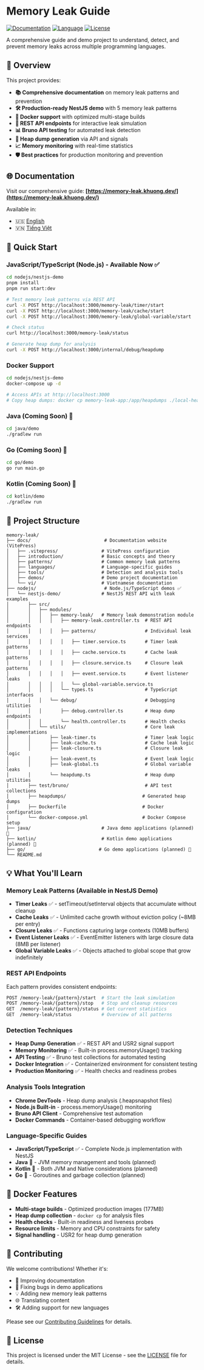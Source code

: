 # Memory Leak Guide

[![Documentation](https://img.shields.io/badge/docs-live-brightgreen)](https://memory-leak.khuong.dev/)
[![Language](https://img.shields.io/badge/languages-JS%20%7C%20TS%20%7C%20Java%20%7C%20Go%20%7C%20Kotlin-blue)]()
[![License](https://img.shields.io/badge/license-MIT-green)](./LICENSE)

A comprehensive guide and demo project to understand, detect, and prevent memory leaks across multiple programming languages.

## 🎯 Overview

This project provides:

- **📚 Comprehensive documentation** on memory leak patterns and prevention
- **🛠️ Production-ready NestJS demo** with 5 memory leak patterns
- **🐳 Docker support** with optimized multi-stage builds
- **🔧 REST API endpoints** for interactive leak simulation
- **📊 Bruno API testing** for automated leak detection
- **🎯 Heap dump generation** via API and signals
- **📈 Memory monitoring** with real-time statistics
- **🛡️ Best practices** for production monitoring and prevention

## 🌐 Documentation

Visit our comprehensive guide: **[https://memory-leak.khuong.dev/](https://memory-leak.khuong.dev/)**

Available in:

- 🇺🇸 [English](https://memory-leak.khuong.dev/)
- 🇻🇳 [Tiếng Việt](https://memory-leak.khuong.dev/vi/)

## 🚀 Quick Start

### JavaScript/TypeScript (Node.js) - Available Now ✅

```bash
cd nodejs/nestjs-demo
pnpm install
pnpm run start:dev

# Test memory leak patterns via REST API
curl -X POST http://localhost:3000/memory-leak/timer/start
curl -X POST http://localhost:3000/memory-leak/cache/start
curl -X POST http://localhost:3000/memory-leak/global-variable/start

# Check status
curl http://localhost:3000/memory-leak/status

# Generate heap dump for analysis
curl -X POST http://localhost:3000/internal/debug/heapdump
```

### Docker Support

```bash
cd nodejs/nestjs-demo
docker-compose up -d

# Access APIs at http://localhost:3000
# Copy heap dumps: docker cp memory-leak-app:/app/heapdumps ./local-heapdumps
```

### Java (Coming Soon) 🚧

```bash
cd java/demo
./gradlew run
```

### Go (Coming Soon) 🚧

```bash
cd go/demo
go run main.go
```

### Kotlin (Coming Soon) 🚧

```bash
cd kotlin/demo
./gradlew run
```

## 📁 Project Structure

```text
memory-leak/
├── docs/                           # Documentation website (VitePress)
│   ├── .vitepress/                # VitePress configuration
│   ├── introduction/              # Basic concepts and theory
│   ├── patterns/                  # Common memory leak patterns
│   ├── languages/                 # Language-specific guides
│   ├── tools/                     # Detection and analysis tools
│   ├── demos/                     # Demo project documentation
│   └── vi/                        # Vietnamese documentation
├── nodejs/                         # Node.js/TypeScript demos ✅
│   └── nestjs-demo/               # NestJS REST API with leak examples
│       ├── src/
│       │   ├── modules/
│       │   │   ├── memory-leak/   # Memory leak demonstration module
│       │   │   │   ├── memory-leak.controller.ts  # REST API endpoints
│       │   │   │   ├── patterns/                  # Individual leak services
│       │   │   │   │   ├── timer.service.ts       # Timer leak patterns
│       │   │   │   │   ├── cache.service.ts       # Cache leak patterns
│       │   │   │   │   ├── closure.service.ts     # Closure leak patterns
│       │   │   │   │   ├── event.service.ts       # Event listener leaks
│       │   │   │   │   └── global-variable.service.ts
│       │   │   │   └── types.ts                   # TypeScript interfaces
│       │   │   └── debug/                         # Debugging utilities
│       │   │       ├── debug.controller.ts        # Heap dump endpoints
│       │   │       └── health.controller.ts       # Health checks
│       │   └── utils/                             # Core leak implementations
│       │       ├── leak-timer.ts                  # Timer leak logic
│       │       ├── leak-cache.ts                  # Cache leak logic
│       │       ├── leak-closure.ts                # Closure leak logic
│       │       ├── leak-event.ts                  # Event leak logic
│       │       ├── leak-global.ts                 # Global variable leaks
│       │       └── heapdump.ts                    # Heap dump utilities
│       ├── test/bruno/                            # API test collections
│       ├── heapdumps/                            # Generated heap dumps
│       ├── Dockerfile                            # Docker configuration
│       └── docker-compose.yml                    # Docker Compose setup
├── java/                          # Java demo applications (planned) 🚧
├── kotlin/                        # Kotlin demo applications (planned) 🚧
├── go/                           # Go demo applications (planned) 🚧
└── README.md
```

## 💡 What You'll Learn

### Memory Leak Patterns (Available in NestJS Demo)

- **Timer Leaks** ✅ - setTimeout/setInterval objects that accumulate without cleanup
- **Cache Leaks** ✅ - Unlimited cache growth without eviction policy (~8MB per entry)
- **Closure Leaks** ✅ - Functions capturing large contexts (10MB buffers)
- **Event Listener Leaks** ✅ - EventEmitter listeners with large closure data (8MB per listener)
- **Global Variable Leaks** ✅ - Objects attached to global scope that grow indefinitely

### REST API Endpoints

Each pattern provides consistent endpoints:

```bash
POST /memory-leak/{pattern}/start  # Start the leak simulation
POST /memory-leak/{pattern}/stop   # Stop and cleanup resources
GET  /memory-leak/{pattern}/status # Get current statistics
GET  /memory-leak/status           # Overview of all patterns
```

### Detection Techniques

- **Heap Dump Generation** ✅ - REST API and USR2 signal support
- **Memory Monitoring** ✅ - Built-in process.memoryUsage() tracking
- **API Testing** ✅ - Bruno test collections for automated testing
- **Docker Integration** ✅ - Containerized environment for consistent testing
- **Production Monitoring** ✅ - Health checks and readiness probes

### Analysis Tools Integration

- **Chrome DevTools** - Heap dump analysis (.heapsnapshot files)
- **Node.js Built-in** - process.memoryUsage() monitoring
- **Bruno API Client** - Comprehensive test automation
- **Docker Commands** - Container-based debugging workflow

### Language-Specific Guides

- **JavaScript/TypeScript** ✅ - Complete Node.js implementation with NestJS
- **Java** 🚧 - JVM memory management and tools (planned)
- **Kotlin** 🚧 - Both JVM and Native considerations (planned)
- **Go** 🚧 - Goroutines and garbage collection (planned)

## 🐳 Docker Features

- **Multi-stage builds** - Optimized production images (177MB)
- **Heap dump collection** - `docker cp` for analysis files
- **Health checks** - Built-in readiness and liveness probes
- **Resource limits** - Memory and CPU constraints for safety
- **Signal handling** - USR2 for heap dump generation

## 🤝 Contributing

We welcome contributions! Whether it's:

- 📝 Improving documentation
- 🐛 Fixing bugs in demo applications
- 💡 Adding new memory leak patterns
- 🌐 Translating content
- 🛠️ Adding support for new languages

Please see our [Contributing Guidelines](CONTRIBUTING.md) for details.

## 📄 License

This project is licensed under the MIT License - see the [LICENSE](LICENSE) file for details.
